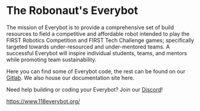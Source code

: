 # The Robonaut's Everybot

The mission of Everybot is to provide a comprehensive set of build resources to field a competitive and affordable robot intended to play the FIRST Robotics Competition and FIRST Tech Challenge games; specifically targeted towards under-resourced and under-mentored teams. A successful Everybot will inspire individual students, teams, and mentors while promoting team sustainability.

Here you can find some of Everybot code, the rest can be found on our [Gitlab](https://gitlab.com/robonautseverybot). We also house our documentation site here.

Need help building or coding your Everybot? Join our [Discord](https://discord.gg/zXwwtVzkz8)!

https://www.118everybot.org/
